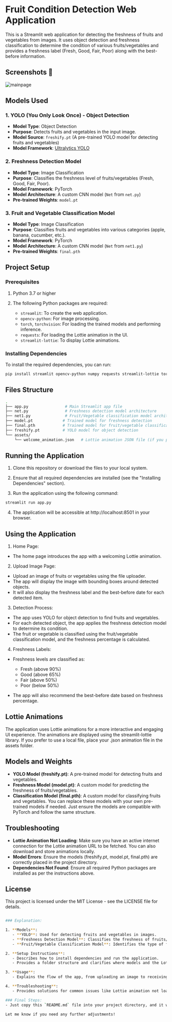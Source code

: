 # Fruit Condition Detection Web Application

This is a Streamlit web application for detecting the freshness of fruits and vegetables from images. It uses object detection and freshness classification to determine the condition of various fruits/vegetables and provides a freshness label (Fresh, Good, Fair, Poor) along with the best-before information.

## Screenshots 📸

![mainpage](img1.jpg)

## Models Used

### 1. **YOLO (You Only Look Once) - Object Detection**
   - **Model Type**: Object Detection
   - **Purpose**: Detects fruits and vegetables in the input image.
   - **Model Source**: `freshify.pt` (A pre-trained YOLO model for detecting fruits and vegetables)
   - **Model Framework**: [Ultralytics YOLO](https://github.com/ultralytics/yolov5)

### 2. **Freshness Detection Model**
   - **Model Type**: Image Classification
   - **Purpose**: Classifies the freshness level of fruits/vegetables (Fresh, Good, Fair, Poor).
   - **Model Framework**: PyTorch
   - **Model Architecture**: A custom CNN model (`Net` from `net.py`)
   - **Pre-trained Weights**: `model.pt`

### 3. **Fruit and Vegetable Classification Model**
   - **Model Type**: Image Classification
   - **Purpose**: Classifies fruits and vegetables into various categories (apple, banana, cucumber, etc.).
   - **Model Framework**: PyTorch
   - **Model Architecture**: A custom CNN model (`Net` from `net1.py`)
   - **Pre-trained Weights**: `final.pth`

## Project Setup

### Prerequisites

1. Python 3.7 or higher
2. The following Python packages are required:

   - `streamlit`: To create the web application.
   - `opencv-python`: For image processing.
   - `torch`, `torchvision`: For loading the trained models and performing inference.
   - `requests`: For loading the Lottie animation in the UI.
   - `streamlit-lottie`: To display Lottie animations.

### Installing Dependencies

To install the required dependencies, you can run:

```bash
pip install streamlit opencv-python numpy requests streamlit-lottie torch torchvision ultralytics
```
## Files Structure
```bash
.
├── app.py                # Main Streamlit app file
├── net.py                # Freshness detection model architecture
├── net1.py               # Fruit/Vegetable classification model architecture
├── model.pt             # Trained model for freshness detection
├── final.pth            # Trained model for fruit/vegetable classification
├── freshify.pt          # YOLO model for object detection
└── assets/
    └── welcome_animation.json   # Lottie animation JSON file (if you prefer local storage)
```

## Running the Application

1. Clone this repository or download the files to your local system.

2. Ensure that all required dependencies are installed (see the "Installing Dependencies" section).

3. Run the application using the following command:

```bash
streamlit run app.py
```

4. The application will be accessible at http://localhost:8501 in your browser.

## Using the Application

1. Home Page:

- The home page introduces the app with a welcoming Lottie animation.
  
2. Upload Image Page:

- Upload an image of fruits or vegetables using the file uploader.
- The app will display the image with bounding boxes around detected objects.
- It will also display the freshness label and the best-before date for each detected item.

3. Detection Process:

- The app uses YOLO for object detection to find fruits and vegetables.
- For each detected object, the app applies the freshness detection model to determine its condition.
- The fruit or vegetable is classified using the fruit/vegetable classification model, and the freshness percentage is calculated.

4. Freshness Labels:

- Freshness levels are classified as:
   - Fresh (above 90%)
   - Good (above 65%)
   - Fair (above 50%)
   - Poor (below 50%)

- The app will also recommend the best-before date based on freshness percentage.

## Lottie Animations

The application uses Lottie animations for a more interactive and engaging UI experience. The animations are displayed using the streamlit-lottie library. If you prefer to use a local file, place your .json animation file in the assets folder.

## Models and Weights

- **YOLO Model (freshify.pt)**: A pre-trained model for detecting fruits and vegetables.
- **Freshness Model (model.pt)**: A custom model for predicting the freshness of fruits/vegetables.
- **Classification Model (final.pth)**: A custom model for classifying fruits and vegetables.
You can replace these models with your own pre-trained models if needed. Just ensure the models are compatible with PyTorch and follow the same structure.

## Troubleshooting

- **Lottie Animation Not Loading**: Make sure you have an active internet connection for the Lottie animation URL to be fetched. You can also download and store animations locally.
- **Model Errors**: Ensure the models (freshify.pt, model.pt, final.pth) are correctly placed in the project directory.
- **Dependencies Not Found**: Ensure all required Python packages are installed as per the instructions above.

## License
This project is licensed under the MIT License - see the LICENSE file for details.
```bash

### Explanation:

1. **Models**:
   - **YOLO**: Used for detecting fruits and vegetables in images.
   - **Freshness Detection Model**: Classifies the freshness of fruits/vegetables.
   - **Fruit/Vegetable Classification Model**: Identifies the type of fruit or vegetable.

2. **Setup Instructions**:
   - Describes how to install dependencies and run the application.
   - Provides a folder structure and clarifies where models and the Lottie animation file should be placed.

3. **Usage**:
   - Explains the flow of the app, from uploading an image to receiving freshness and classification results.

4. **Troubleshooting**:
   - Provides solutions for common issues like Lottie animation not loading or model errors.

### Final Steps:
- Just copy this `README.md` file into your project directory, and it will serve as an easy guide for anyone who wants to use your project.

Let me know if you need any further adjustments!
```
